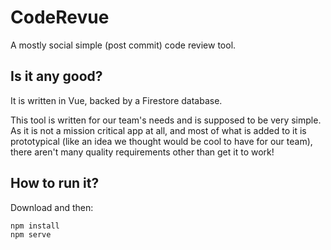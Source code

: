 # CodeRevue

A mostly social simple (post commit) code review tool.

## Is it any good?

It is written in Vue, backed by a Firestore database.

This tool is written for our team's needs and is supposed to be very simple.
As it is not a mission critical app at all, and most of what is added to it is prototypical (like an idea we
 thought would be cool to have for our team), there aren't many quality requirements other than get it to work!
 
## How to run it?

Download and then:

    npm install
    npm serve